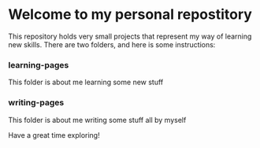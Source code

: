 # Welcome to my personal repostitory
 This repository holds very small projects that represent my way of learning new skills.
 There are two folders, and here is some instructions:
 ### learning-pages
 This folder is about me learning some new stuff
 ### writing-pages
 This folder is about me writing some stuff all by myself
 
 Have a great time exploring!
